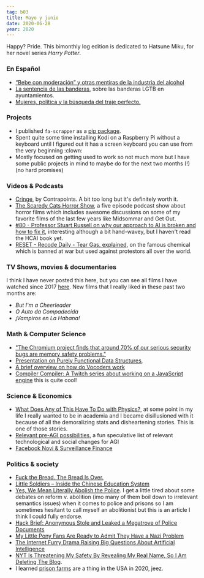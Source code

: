 ```yaml
---
tag: b03
title: Mayo y junio
date: 2020-06-28
year: 2020
---
```


Happy? Pride. This bimonthly log edition is dedicated to Hatsune Miku, for her novel series _Harry Potter_.

### En Español

- [“Bebe con moderación” y otras mentiras de la industria del alcohol](https://elcomidista.elpais.com/elcomidista/2020/06/17/articulo/1592392427_586309.html)
- [La sentencia de las banderas](https://asihablociceron.blogspot.com/2020/06/la-sentencia-de-las-banderas.html), sobre las banderas LGTB en ayuntamientos.
- [Mujeres, política y la búsqueda del traje perfecto.](http://eugeniaandino.es/2020/06/15/mujeres-politica-y-la-busqueda-del-traje-perfecto/)

### Projects

- I published `fa-scrapper` as a [pip package](https://pypi.org/project/fa-scrapper/#description).
- Spent quite some time installing Kodi on a Raspberry Pi without a keyboard until I figured out it has a screen keyboard you can use from the very beginning :clown:
- Mostly focused on getting used to work so not much more but I have some public projects in mind to maybe do for the next two months (!) (no hard promises)

### Videos & Podcasts

- [Cringe](https://www.youtube.com/watch?v=vRBsaJPkt2Q), by Contrapoints. A bit too long but it's definitely worth it.
- [The Scaredy Cats Horror Show](https://gimletmedia.com/shows/scaredy-cats), a five episode podcast show about horror films which includes awesome discussions on some of my favorite films of the last few years like Midsommar and Get Out.
- [#80 - Professor Stuart Russell on why our approach to AI is broken and how to fix it](https://80000hours.org/podcast/episodes/stuart-russell-human-compatible-ai/), interesting although a bit hand-wavey, but I haven't read the HCAI book yet.
- [RESET - Recode Daily - Tear Gas, explained](https://podcasts.google.com/feed/aHR0cHM6Ly9yc3MuYXJ0MTkuY29tL3Jlc2V0/episode/ZDUwNTE5MzYtNDg2MC0xMWVhLWE4OTMtMWY4ZjM0Yjk2YWY2), on the famous chemical which is banned at war but used against protestors all over the world.

### TV Shows, movies & documentaries

I think I have never posted this here, but you can see all films I have watched since 2017 [here](https://letterboxd.com/mx_psi/films/diary/). New films that I really liked in these past two months are:

- _But I'm a Cheerleader_
- _O Auto da Compadecida_
- _¡Vampiros en La Habana!_

### Math & Computer Science

- ["The Chromium project finds that around 70% of our serious security bugs are memory safety problems."](https://www.chromium.org/Home/chromium-security/memory-safety)
- [Presentation on Purely Functional Data Structures](https://doisinkidney.com/posts/2020-05-19-purely-functional-data-structures-slides.html),
- [A brief overview on how do Vocoders work](https://security.stackexchange.com/a/227152/108444)
- [Compiler Compiler: A Twitch series about working on a JavaScript engine](https://hacks.mozilla.org/2020/06/compiler-compiler-working-on-a-javascript-engine/) this is quite cool!

### Science & Economics

- [What Does Any of This Have To Do with Physics?](http://nautil.us/issue/43/heroes/what-does-any-of-this-have-to-do-with-physics), at some point in my life I really wanted to be in academia and I became disillusioned with it because of all the demoralizing stats and disheartening stories. This is one of those stories.
- [Relevant pre-AGI possibilities](https://aiimpacts.org/relevant-pre-agi-possibilities/), a fun speculative list of relevant technological and social changes for AGI
- [Facebook Novi & Surveillance Finance](https://www.stephendiehl.com/posts/novi.html)

### Politics & society

- [Fuck the Bread. The Bread Is Over.](https://www.theparisreview.org/blog/2020/05/07/fuck-the-bread-the-bread-is-over/)
- [Little Soldiers – Inside the Chinese Education System](https://dormin.org/2020/01/23/little-soldiers-inside-the-chinese-education-system/)
- [Yes, We Mean Literally Abolish the Police](https://www.nytimes.com/2020/06/12/opinion/sunday/floyd-abolish-defund-police.html). I get a little tired about some debates on reform v. abolition (imo many of them boil down to irrelevant semantics issues) when it comes to police and prisons so I am sometimes hesitant to call myself an abolitionist but this is an article I think I could fully endorse.
- [Hack Brief: Anonymous Stole and Leaked a Megatrove of Police Documents](https://www.wired.com/story/blueleaks-anonymous-law-enforcement-hack/)
- [My Little Pony Fans Are Ready to Admit They Have a Nazi Problem](https://www.theatlantic.com/technology/archive/2020/06/my-little-pony-nazi-4chan-black-lives-matter/613348/)
- [The Internet Furry Drama Raising Big Questions About Artificial Intelligence](https://www.gizmodo.com.au/2020/05/the-internet-furry-drama-raising-big-questions-about-artificial-intelligence/)
- [NYT Is Threatening My Safety By Revealing My Real Name, So I Am Deleting The Blog](https://slatestarcodex.com/2020/06/22/nyt-is-threatening-my-safety-by-revealing-my-real-name-so-i-am-deleting-the-blog/).
- I learned [prison farms](https://en.wikipedia.org/wiki/Prison_farm) are a thing in the USA in 2020, jeez.
